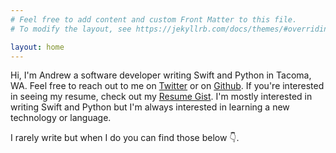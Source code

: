 ```yaml
---
# Feel free to add content and custom Front Matter to this file.
# To modify the layout, see https://jekyllrb.com/docs/themes/#overriding-theme-defaults

layout: home
---
```


Hi, I'm Andrew a software developer writing Swift and Python in Tacoma, WA.
Feel free to reach out to me on [Twitter](https://twitter.com/miotke) or on [Github](https://github.com/miotke).
If you're interested in seeing my resume, check out my [Resume Gist](https://gist.github.com/miotke/4f25049cee4c422c63dc94257ce3b2aa).
I'm mostly interested in writing Swift and Python but I'm always interested in learning a new technology or language.

I rarely write but when I do you can find those below 👇.
